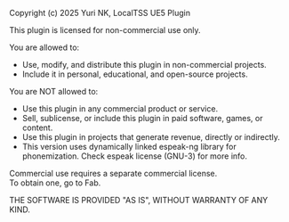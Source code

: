 Copyright (c) 2025 Yuri NK, LocalTSS UE5 Plugin

This plugin is licensed for non-commercial use only.

You are allowed to:
- Use, modify, and distribute this plugin in non-commercial projects.
- Include it in personal, educational, and open-source projects.

You are NOT allowed to:
- Use this plugin in any commercial product or service.
- Sell, sublicense, or include this plugin in paid software, games, or content.
- Use this plugin in projects that generate revenue, directly or indirectly.
- This version uses dynamically linked espeak-ng library for phonemization. Check espeak license (GNU-3) for more info.

Commercial use requires a separate commercial license.  
To obtain one, go to Fab.

THE SOFTWARE IS PROVIDED "AS IS", WITHOUT WARRANTY OF ANY KIND.
